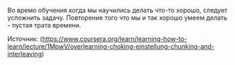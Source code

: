 Во времо обучения когда мы научились делать что-то хорошо, следует усложнить задачу. Повторение того что мы и так хорошо умеем делать - пустая трата времени. 


Источник: (https://www.coursera.org/learn/learning-how-to-learn/lecture/1MpwV/overlearning-choking-einstellung-chunking-and-interleaving)